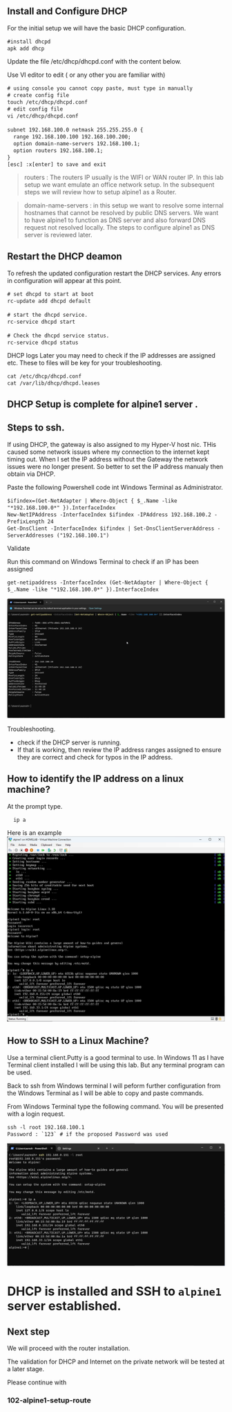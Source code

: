 
## Install and Configure DHCP

For the initial setup we will have the basic DHCP configuration.

```
#install dhcpd
apk add dhcp
```

Update the file /etc/dhcp/dhcpd.conf with the content below.

Use VI editor to edit ( or any other you are familiar with)
```
# using console you cannot copy paste, must type in manually
# create config file 
touch /etc/dhcp/dhcpd.conf
# edit config file
vi /etc/dhcp/dhcpd.conf

subnet 192.168.100.0 netmask 255.255.255.0 {
  range 192.168.100.100 192.168.100.200;
  option domain-name-servers 192.168.100.1;
  option routers 192.168.100.1;
}
[esc] :x[enter] to save and exit
```
> routers : The routers IP usually is the WIFI or WAN router IP. In this lab setup we want emulate an office network setup.
> In the subsequent steps we will review how to setup alpine1 as a Router.

> domain-name-servers : in this setup we want to resolve some internal hostnames  that cannot be resolved by public DNS servers.
> We want to have alpine1 to function as DNS server and also forward DNS request not resolved locally.
> The steps to configure alpine1 as DNS server is reviewed later.

## Restart the DHCP deamon
To refresh the updated configuration restart the DHCP services.
Any errors in configuration will appear at this point.
```
# set dhcpd to start at boot
rc-update add dhcpd default

# start the dhcpd service.
rc-service dhcpd start

# Check the dhcpd service status.
rc-service dhcpd status

```
DHCP logs
Later you may need to check if the IP addresses are assigned etc.
These to files will be key for your troubleshooting.
```
cat /etc/dhcp/dhcpd.conf
cat /var/lib/dhcp/dhcpd.leases
```

## DHCP Setup is complete  for alpine1 server .

## Steps to ssh.

If using DHCP, the gateway is also assigned to my Hyper-V host nic.
THis caused some network issues where my connection to the internet kept timing out. When I set the IP address without the Gateway the network issues were no longer present. 
So better to set the IP address manualy then obtain via DHCP.

Paste the following Powershell code int Windows Terminal as Administrator.

```
$ifindex=(Get-NetAdapter | Where-Object { $_.Name -like "*192.168.100.0*" }).InterfaceIndex
New-NetIPAddress -InterfaceIndex $ifindex -IPAddress 192.168.100.2 -PrefixLength 24
Get-DnsClient -InterfaceIndex $ifindex | Set-DnsClientServerAddress -ServerAddresses ("192.168.100.1")

```
Validate

Run this command on Windows Terminal to check if an IP has been assigned
```
get-netipaddress -InterfaceIndex (Get-NetAdapter | Where-Object { $_.Name -like "*192.168.100.0*" }).InterfaceIndex
```
![alt text](./../screenshots/Alpine1-screenshots/WindowsTerminal_checkIP.png)

Troubleshooting.
- check if the DHCP server is running.
- If that is working, then review the IP address ranges assigned to ensure they are correct and check for typos in the IP address.

## How to identify the IP address on a linux machine?
At the prompt type.
```
  ip a 
```
Here is an example 
![alt text](./../screenshots/Alpine1-screenshots/alpine-get-ip-address.png)

## How to SSH to a Linux Machine?

Use a terminal client.Putty is a good terminal to use.
In Windows 11 as I have Terminal client installed I will be using this lab.
But any terminal program can be used.


Back to ssh from Windows terminal
I will peform further configuration from the Windows Terminal as I will be able to copy and paste commands.

From Windows Terminal type the following command. You will be presented with a login request.

```
ssh -l root 192.168.100.1
Password : `123` # if the proposed Password was used
```
![alt text](./../screenshots/Alpine1-screenshots/WindowsTerminal_ssh-alpine1.png)


# DHCP is installed and SSH to `alpine1` server established.

## Next step

We will proceed with the router installation. 

The validation for DHCP and Internet on the private network will be tested at a later stage.

Please continue with 
### 102-alpine1-setup-route
